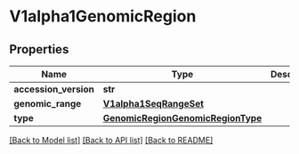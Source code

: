 # V1alpha1GenomicRegion

## Properties
Name | Type | Description | Notes
------------ | ------------- | ------------- | -------------
**accession_version** | **str** |  | [optional] 
**genomic_range** | [**V1alpha1SeqRangeSet**](V1alpha1SeqRangeSet.md) |  | [optional] 
**type** | [**GenomicRegionGenomicRegionType**](GenomicRegionGenomicRegionType.md) |  | [optional] 

[[Back to Model list]](../README.md#documentation-for-models) [[Back to API list]](../README.md#documentation-for-api-endpoints) [[Back to README]](../README.md)


